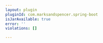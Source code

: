 ```yaml
---
layout: plugin
pluginId: com.marksandspencer.spring-boot
isJarAvailable: true
error: ''
violations: []

---
```

